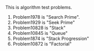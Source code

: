 This is algorithm test problems.

1. Problem1978 is "Search Prime".
2. Problem1929 is "Seek Prime"
3. Problem10828 is "Stack"
4. Problem10845 is "Queue"
5. Problem1874 is "Stack Progression"
6. Problem10872 is "Factorial"
